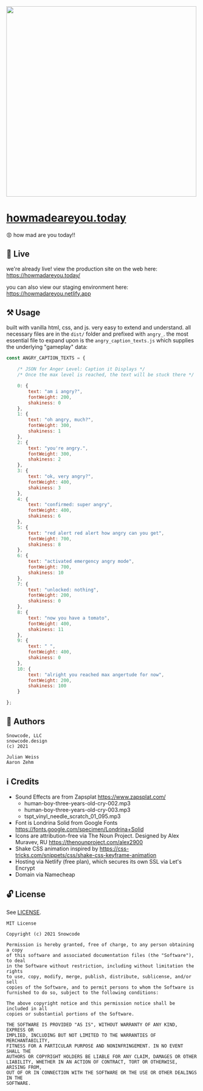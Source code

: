 <img width="500" src="https://user-images.githubusercontent.com/951011/113491542-95457480-949f-11eb-9639-c51e62f22a02.png">

# [howmadeareyou.today](howmadeareyou.today)

😡 how mad are you today!!

## 🚀 Live

we're already live! view the production site on the web here: https://howmadareyou.today/

you can also view our staging environment here: https://howmadareyou.netlify.app

## ⚒️ Usage

built with vanilla html, css, and js. very easy to extend and understand. all necessary files are in the `dist/` folder and prefixed with `angry_`. the most essential file to expand upon is the `angry_caption_texts.js` which supplies the underlying "gameplay" data:

```js
const ANGRY_CAPTION_TEXTS = {
    
    /* JSON for Anger Level: Caption it Displays */
    /* Once the max level is reached, the text will be stuck there */

    0: {
        text: "am i angry?",
        fontWeight: 200,
        shakiness: 0
    },
    1: {
        text: "oh angry, much?",
        fontWeight: 300,
        shakiness: 1
    },
    2: {
        text: "you're angry.",
        fontWeight: 300,
        shakiness: 2
    },
    3: {
        text: "ok, very angry?",
        fontWeight: 400,
        shakiness: 3
    },
    4: {
        text: "confirmed: super angry",
        fontWeight: 400,
        shakiness: 6
    },
    5: {
        text: "red alert red alert how angry can you get",
        fontWeight: 700,
        shakiness: 8
    },
    6: {
        text: "activated emergency angry mode",
        fontWeight: 700,
        shakiness: 10
    },
    7: {
        text: "unlocked: nothing",
        fontWeight: 200,
        shakiness: 0
    },
    8: {
        text: "now you have a tomato",
        fontWeight: 400,
        shakiness: 11
    },
    9: {
        text: " ",
        fontWeight: 400,
        shakiness: 0
    },
    10: {
        text: "alright you reached max angertude for now",
        fontWeight: 200,
        shakiness: 100
    }

};
```

## 📝 Authors

```
Snowcode, LLC
snowcode.design
(c) 2021

Julian Weiss
Aaron Zehm
```

## ℹ️ Credits

- Sound Effects are from Zapsplat https://www.zapsplat.com/
   - human-boy-three-years-old-cry-002.mp3
   - human-boy-three-years-old-cry-003.mp3
   - tspt_vinyl_needle_scratch_01_095.mp3
- Font is Londrina Solid from Google Fonts https://fonts.google.com/specimen/Londrina+Solid
- Icons are attribution-free via The Noun Project. Designed by Alex Muravev, RU https://thenounproject.com/alex2900
- Shake CSS animation inspired by https://css-tricks.com/snippets/css/shake-css-keyframe-animation
- Hosting via Netlify (free plan), which secures its own SSL via Let's Encrypt
- Domain via Namecheap

## 🔓 License

See [LICENSE](LICENSE). 

```
MIT License

Copyright (c) 2021 Snowcode

Permission is hereby granted, free of charge, to any person obtaining a copy
of this software and associated documentation files (the "Software"), to deal
in the Software without restriction, including without limitation the rights
to use, copy, modify, merge, publish, distribute, sublicense, and/or sell
copies of the Software, and to permit persons to whom the Software is
furnished to do so, subject to the following conditions:

The above copyright notice and this permission notice shall be included in all
copies or substantial portions of the Software.

THE SOFTWARE IS PROVIDED "AS IS", WITHOUT WARRANTY OF ANY KIND, EXPRESS OR
IMPLIED, INCLUDING BUT NOT LIMITED TO THE WARRANTIES OF MERCHANTABILITY,
FITNESS FOR A PARTICULAR PURPOSE AND NONINFRINGEMENT. IN NO EVENT SHALL THE
AUTHORS OR COPYRIGHT HOLDERS BE LIABLE FOR ANY CLAIM, DAMAGES OR OTHER
LIABILITY, WHETHER IN AN ACTION OF CONTRACT, TORT OR OTHERWISE, ARISING FROM,
OUT OF OR IN CONNECTION WITH THE SOFTWARE OR THE USE OR OTHER DEALINGS IN THE
SOFTWARE.
```
